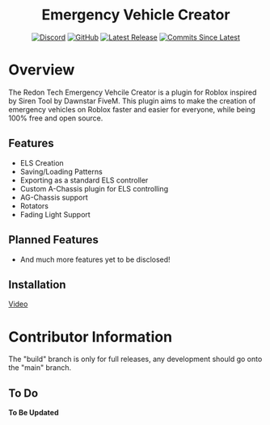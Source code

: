 <h1 align="center">Emergency Vehicle Creator</h1>

<div align="center">
  
  [![Discord](https://img.shields.io/discord/536555061510144020?label=discord&logo=discord&style=for-the-badge)](https://discord.gg/Eb384Xw)
  [![GitHub](https://img.shields.io/github/license/redon-tech/Emergency-Vehicle-Creator?style=for-the-badge)](https://mit-license.org/)
  [![Latest Release](https://img.shields.io/github/v/release/redon-tech/Emergency-Vehicle-Creator?style=for-the-badge)](https://github.com/Redon-Tech/Emergency-Vehicle-Creator/releases)
  [![Commits Since Latest](https://img.shields.io/github/commits-since/redon-tech/Emergency-Vehicle-Creator/latest?include_prereleases&style=for-the-badge)](https://github.com/Redon-Tech/Emergency-Vehicle-Creator/commits/main)
  
</div>

# Overview

The Redon Tech Emergency Vehcile Creator is a plugin for Roblox inspired by Siren Tool by Dawnstar FiveM. This plugin aims to make the creation of emergency vehicles on Roblox faster and easier for everyone, while being 100% free and open source.

## Features

- ELS Creation
- Saving/Loading Patterns
- Exporting as a standard ELS controller
- Custom A-Chassis plugin for ELS controlling
- AG-Chassis support
- Rotators
- Fading Light Support

## Planned Features

- And much more features yet to be disclosed!

## Installation

[Video](https://youtu.be/V2dkDgH1Sio)

# Contributor Information

The "build" branch is only for full releases, any development should go onto the "main" branch.

## To Do

**To Be Updated**
